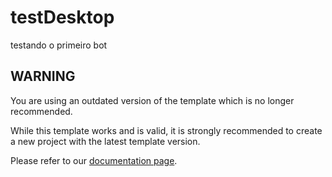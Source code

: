 # testDesktop

testando o primeiro bot

## WARNING

You are using an outdated version of the template which is no longer recommended.

While this template works and is valid, it is strongly recommended to create a new project with the latest template version.

Please refer to our [documentation page](https://documentation.botcity.dev/tutorials/python-automations/desktop/).
